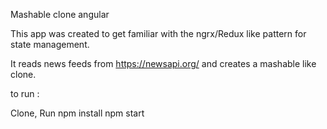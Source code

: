 Mashable clone angular


This app was created to get familiar with the ngrx/Redux like  pattern for state management.

It reads news feeds from https://newsapi.org/ and creates a mashable like clone.

to run :

Clone,
Run 
npm install
npm start 
